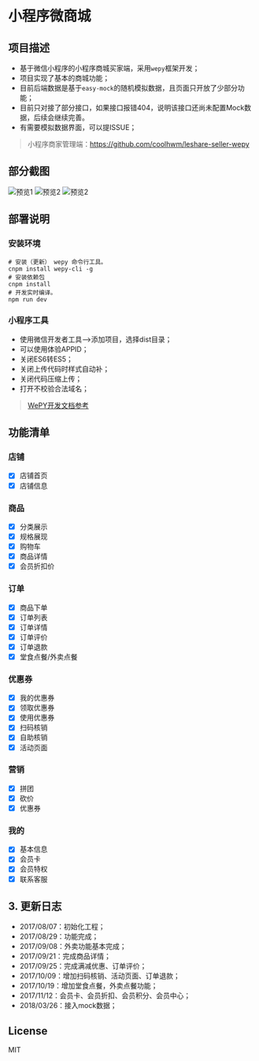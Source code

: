 # 小程序微商城

## 项目描述
- 基于微信小程序的小程序商城买家端，采用`wepy`框架开发；
- 项目实现了基本的商城功能；
- 目前后端数据是基于`easy-mock`的随机模拟数据，且页面只开放了少部分功能；
- 目前只对接了部分接口，如果接口报错404，说明该接口还尚未配置Mock数据，后续会继续完善。
- 有需要模拟数据界面，可以提ISSUE；

> 小程序商家管理端：https://github.com/coolhwm/leshare-seller-wepy

## 部分截图
![预览1](http://img.leshare.shop/github/customer/preivew-001.jpg)
![预览2](http://img.leshare.shop/github/customer/preivew-002.jpg)
![预览2](http://img.leshare.shop/github/customer/preivew-003.jpg)

## 部署说明

### 安装环境
```
# 安装（更新） wepy 命令行工具。
cnpm install wepy-cli -g
# 安装依赖包
cnpm install
# 开发实时编译。
npm run dev
```

### 小程序工具
- 使用微信开发者工具-->添加项目，选择dist目录；
- 可以使用体验APPID；
- 关闭ES6转ES5；
- 关闭上传代码时样式自动补；
- 关闭代码压缩上传；
- 打开不校验合法域名；

> [WePY开发文档参考](https://tencent.github.io/wepy/)


## 功能清单

### 店铺
- [x] 店铺首页
- [x] 店铺信息

### 商品
- [x] 分类展示
- [x] 规格展现
- [x] 购物车
- [x] 商品详情
- [x] 会员折扣价

### 订单
- [x] 商品下单
- [x] 订单列表
- [x] 订单详情
- [x] 订单评价
- [x] 订单退款
- [x] 堂食点餐/外卖点餐
 
### 优惠券
- [x] 我的优惠券
- [x] 领取优惠券
- [x] 使用优惠券
- [x] 扫码核销
- [x] 自助核销
- [x] 活动页面

### 营销
- [x] 拼团
- [x] 砍价
- [x] 优惠券
 
### 我的
- [x] 基本信息
- [x] 会员卡
- [x] 会员特权
- [x] 联系客服

## 3. 更新日志
- 2017/08/07：初始化工程；
- 2017/08/29：功能完成；
- 2017/09/08：外卖功能基本完成；
- 2017/09/21：完成商品详情；
- 2017/09/25：完成满减优惠、订单评价；
- 2017/10/09：增加扫码核销、活动页面、订单退款；
- 2017/10/19：增加堂食点餐，外卖点餐功能；
- 2017/11/12：会员卡、会员折扣、会员积分、会员中心；
- 2018/03/26：接入mock数据；

## License
MIT
